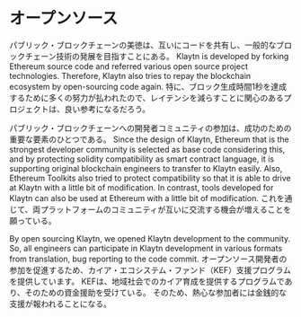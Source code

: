 # オープンソース

パブリック・ブロックチェーンの美徳は、互いにコードを共有し、一般的なブロックチェーン技術の発展を目指すことにある。 Klaytn is developed by forking Ethereum source code and referred various open source project technologies. Therefore, Klaytn also tries to repay the blockchain ecosystem by open-sourcing code again. 特に、ブロック生成時間1秒を達成するために多くの努力が払われたので、レイテンシを減らすことに関心のあるプロジェクトは、良い参考になるだろう。

パブリック・ブロックチェーンへの開発者コミュニティの参加は、成功のための重要な要素のひとつである。 Since the design of Klaytn, Ethereum that is the strongest developer community is selected as base code considering this, and by protecting solidity compatibility as smart contract language, it is supporting original blockchain engineers to transfer to Klaytn easily. Also, Ethereum Toolkits also tried to protect compatibility so that it is able to drive at Klaytn with a little bit of modification. In contrast, tools developed for Klaytn can also be used at Ethereum with a little bit of modification. これを通じて、両プラットフォームのコミュニティが互いに交流する機会が増えることを願っている。

By open sourcing Klaytn, we opened Klaytn development to the community. So, all engineers can participate in Klaytn development in various formats from translation, bug reporting to the code commit. オープンソース開発者の参加を促進するため、カイア・エコシステム・ファンド（KEF）支援プログラムを提供しています。 KEFは、地域社会でのカイア育成を提供するプログラムであり、そのための資金援助を受けている。 そのため、熱心な参加者には金銭的な支援が報われることになる。
